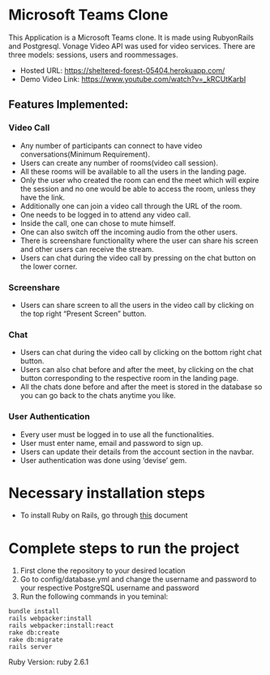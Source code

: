 # Microsoft Teams Clone

This Application is a Microsoft Teams clone. It is made using RubyonRails and Postgresql. Vonage Video API was used for video services. There are three models: sessions, users and roommessages. 
- Hosted URL: https://sheltered-forest-05404.herokuapp.com/
- Demo Video Link: https://www.youtube.com/watch?v=_kRCUtKarbI


## Features Implemented:
### Video Call
- Any number of participants can connect to have video conversations(Minimum Requirement).
- Users can create any number of rooms(video call session). 
- All these rooms will be available to all the users in the landing page.
- Only the user who created the room can end the meet which will expire the session and no one would be able to access the room, unless they have the link.
- Additionally one can join a video call through the URL of the room.
- One needs to be logged in to attend any video call.
- Inside the call, one can chose to mute himself. 
- One can also switch off the incoming audio from the other users.
- There is screenshare functionality where the user can share his screen and other users can receive the stream.
- Users can chat during the video call by pressing on the chat button on the lower corner.

  

### Screenshare
- Users can share screen to all the users in the video call by clicking on the top right “Present Screen” button.

### Chat
- Users can chat during the video call by clicking on the bottom right chat button.
- Users can also chat before and after the meet, by clicking on the chat button corresponding to the respective room in the landing page.
- All the chats done before and after the meet is stored in the database so you can go back to the chats anytime you like.

### User Authentication
- Every user must be logged in to use all the functionalities.
- User must enter name, email and password to sign up.
- Users can update their details from the account section in the navbar.
- User authentication was done using ‘devise’ gem.

# Necessary installation steps
- To install Ruby on Rails, go through [this](https://docs.google.com/document/d/1jW8vD1ziBLZ-ClZ4tpp7PPxH3obzI3Vk3LCAEBQkzkk/edit?usp=sharing) document
  
# Complete steps to run the project
1. First clone the repository to your desired location
2. Go to config/database.yml and change the username and password to your respective PostgreSQL username and password
4. Run the following commands in you teminal:
```
bundle install
rails webpacker:install
rails webpacker:install:react
rake db:create
rake db:migrate
rails server
```
Ruby Version: ruby 2.6.1
